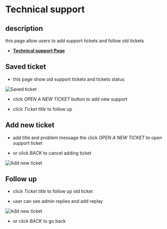 # Technical support

## description

this page allow users to add support tickets and follow old tickets

- [**Technical support Page**](https://rakeez.com.sa/main/TicketCards)

## Saved ticket

- this page show old support tickets and tickets status

![Saved ticket](/taaminkom-docs/images/account/account-5-1.png)

- click _OPEN A NEW TICKET_ button to add new support

- click _Ticket title_ to follow up

## Add new ticket

- add title and problem message the click _OPEN A NEW TICKET_ to open support ticket

- or click _BACK_ to cancel adding ticket

![Add new ticket](/taaminkom-docs/images/account/account-5-2.png)

## Follow up

- click _Ticket title_ to follow up old ticket

- user can see admin replies and add replay

![Add new ticket](/taaminkom-docs/images/account/account-5-3.png)

- or click _BACK_ to go back
